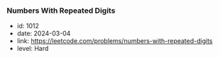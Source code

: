 ### Numbers With Repeated Digits

* id: 1012
* date: 2024-03-04
* link: https://leetcode.com/problems/numbers-with-repeated-digits
* level: Hard
